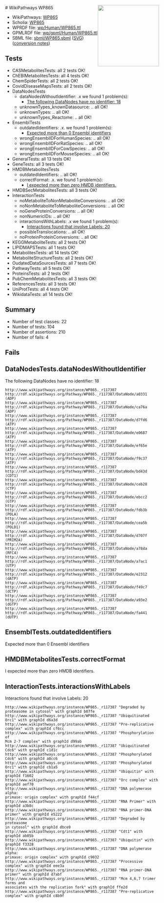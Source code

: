 <img style="float: right; width: 200px" src="../logo.png" />
# WikiPathways WP865

* WikiPathways: [WP865](https://identifiers.org/wikipathways:WP865)
* Scholia: [WP865](https://scholia.toolforge.org/wikipathways/WP865)
* WPRDF file: [wp/Human/WP865.ttl](../wp/Human/WP865.ttl)
* GPMLRDF file: [wp/gpml/Human/WP865.ttl](../wp/gpml/Human/WP865.ttl)
* SBML file: [sbml/WP865.sbml](../sbml/WP865.sbml) ([SVG](../sbml/WP865.svg)) ([conversion notes](../sbml/WP865.txt))

## Tests
* CASMetabolitesTests: all 2 tests OK!
* ChEBIMetabolitesTests: all 4 tests OK!
* ChemSpiderTests: all 2 tests OK!
* CovidDiseaseMapsTests: all 2 tests OK!
* DataNodesTests
    * dataNodesWithoutIdentifier: .x we found 1 problem(s):
        * [The following DataNodes have no identifier: 18](#8792c498)
    * unknownTypes_knownDatasource: .. all OK!
    * unknownTypes: .. all OK!
    * unknownTypes_Reactome: .. all OK!
* EnsemblTests
    * outdatedIdentifiers: .x. we found 1 problem(s):
        * [Expected more than 0 Ensembl identifiers](#f44398b7)
    * wrongEnsemblIDForHumanSpecies: .. all OK!
    * wrongEnsemblIDForRatSpecies: .. all OK!
    * wrongEnsemblIDForCowSpecies: .. all OK!
    * wrongEnsemblIDForMouseSpecies: .. all OK!
* GeneralTests: all 13 tests OK!
* GeneTests: all 3 tests OK!
* HMDBMetabolitesTests
    * outdatedIdentifiers: .. all OK!
    * correctFormat: .x. we found 1 problem(s):
        * [I expected more than zero HMDB identifiers.](#ad154c1e)
* HMDBSecMetabolitesTests: all 3 tests OK!
* InteractionTests
    * noMetaboliteToNonMetaboliteConversions: .. all OK!
    * noNonMetaboliteToMetaboliteConversions: .. all OK!
    * noGeneProteinConversions: .. all OK!
    * nonNumericIDs: .. all OK!
    * interactionsWithLabels: .x we found 1 problem(s):
        * [Interactions found that involve Labels: 20](#fe97a8d7)
    * possibleTranslocations: .. all OK!
    * noProteinProteinConversions: .. all OK!
* KEGGMetaboliteTests: all 2 tests OK!
* LIPIDMAPSTests: all 1 tests OK!
* MetabolitesTests: all 14 tests OK!
* MetaboliteStructureTests: all 2 tests OK!
* OudatedDataSourcesTests: all 7 tests OK!
* PathwayTests: all 5 tests OK!
* ProteinsTests: all 2 tests OK!
* PubChemMetabolitesTests: all 3 tests OK!
* ReferencesTests: all 3 tests OK!
* UniProtTests: all 4 tests OK!
* WikidataTests: all 14 tests OK!


## Summary

* Number of test classes: 22
* Number of tests: 104
* Number of assertions: 210
* Number of fails: 4

## Fails

<a name="8792c498" />

## DataNodesTests.dataNodesWithoutIdentifier

The following DataNodes have no identifier: 18
```
http://www.wikipathways.org/instance/WP865._r117387 http://rdf.wikipathways.org/Pathway/WP865._r117387/DataNode/a0331 (ADP)
http://www.wikipathways.org/instance/WP865._r117387 http://rdf.wikipathways.org/Pathway/WP865._r117387/DataNode/ca76a (ADP)
http://www.wikipathways.org/instance/WP865._r117387 http://rdf.wikipathways.org/Pathway/WP865._r117387/DataNode/d7fd6 (ATP)
http://www.wikipathways.org/instance/WP865._r117387 http://rdf.wikipathways.org/Pathway/WP865._r117387/DataNode/e0687 (ATP)
http://www.wikipathways.org/instance/WP865._r117387 http://rdf.wikipathways.org/Pathway/WP865._r117387/DataNode/ef65e (ATP)
http://www.wikipathways.org/instance/WP865._r117387 http://rdf.wikipathways.org/Pathway/WP865._r117387/DataNode/f9c37 (ATP)
http://www.wikipathways.org/instance/WP865._r117387 http://rdf.wikipathways.org/Pathway/WP865._r117387/DataNode/bd43d (CDT1)
http://www.wikipathways.org/instance/WP865._r117387 http://rdf.wikipathways.org/Pathway/WP865._r117387/DataNode/ceb28 (CTP)
http://www.wikipathways.org/instance/WP865._r117387 http://rdf.wikipathways.org/Pathway/WP865._r117387/DataNode/ebcc2 (GTP)
http://www.wikipathways.org/instance/WP865._r117387 http://rdf.wikipathways.org/Pathway/WP865._r117387/DataNode/fdb3b (POLA)
http://www.wikipathways.org/instance/WP865._r117387 http://rdf.wikipathways.org/Pathway/WP865._r117387/DataNode/cea5b (POLD1)
http://www.wikipathways.org/instance/WP865._r117387 http://rdf.wikipathways.org/Pathway/WP865._r117387/DataNode/d707f (PRIM2A)
http://www.wikipathways.org/instance/WP865._r117387 http://rdf.wikipathways.org/Pathway/WP865._r117387/DataNode/a78da (RFC4)
http://www.wikipathways.org/instance/WP865._r117387 http://rdf.wikipathways.org/Pathway/WP865._r117387/DataNode/a7ac1 (UTP)
http://www.wikipathways.org/instance/WP865._r117387 http://rdf.wikipathways.org/Pathway/WP865._r117387/DataNode/e2312 (dATP)
http://www.wikipathways.org/instance/WP865._r117387 http://rdf.wikipathways.org/Pathway/WP865._r117387/DataNode/f49c7 (dCTP)
http://www.wikipathways.org/instance/WP865._r117387 http://rdf.wikipathways.org/Pathway/WP865._r117387/DataNode/a93e2 (dGTP)
http://www.wikipathways.org/instance/WP865._r117387 http://rdf.wikipathways.org/Pathway/WP865._r117387/DataNode/fa441 (dUTP)
```

<a name="f44398b7" />

## EnsemblTests.outdatedIdentifiers

Expected more than 0 Ensembl identifiers
<a name="ad154c1e" />

## HMDBMetabolitesTests.correctFormat

I expected more than zero HMDB identifiers.
<a name="fe97a8d7" />

## InteractionTests.interactionsWithLabels

Interactions found that involve Labels: 20
```
http://www.wikipathways.org/instance/WP865._r117387 "Degraded by proteasome in cytosol" with graphId b07fe
http://www.wikipathways.org/instance/WP865._r117387 "Ubiquitinated Orc1" with graphId d6a3d
http://www.wikipathways.org/instance/WP865._r117387 "Pre-replicative complex" with graphId cf6cc
http://www.wikipathways.org/instance/WP865._r117387 "Phosphorylation of
Mcm 2-7 complex" with graphId d99ab
http://www.wikipathways.org/instance/WP865._r117387 "Ubiquitinated Cdc6" with graphId c1d1c
http://www.wikipathways.org/instance/WP865._r117387 "Phosphorylated Cdc6" with graphId a8cc6
http://www.wikipathways.org/instance/WP865._r117387 "Phosphorylated Orc1" with graphId cb1a5
http://www.wikipathways.org/instance/WP865._r117387 "Ubiquitin" with graphId f1602
http://www.wikipathways.org/instance/WP865._r117387 "Orc complex" with graphId aef70
http://www.wikipathways.org/instance/WP865._r117387 "DNA polymerase alpha:
primase: origin complex" with graphId f44cf
http://www.wikipathways.org/instance/WP865._r117387 "RNA Primer" with graphId a3b8c
http://www.wikipathways.org/instance/WP865._r117387 "RNA primer-DNA primer" with graphId e5222
http://www.wikipathways.org/instance/WP865._r117387 "Degraded by
proteasome
in cytosol" with graphId dbce9
http://www.wikipathways.org/instance/WP865._r117387 "Cdt1" with graphId ab05b
http://www.wikipathways.org/instance/WP865._r117387 "Ubiquitin" with graphId f3328
http://www.wikipathways.org/instance/WP865._r117387 "DNA polymerase alpha:
primase: origin complex" with graphId c9032
http://www.wikipathways.org/instance/WP865._r117387 "Processive complex" with graphId eee3a
http://www.wikipathways.org/instance/WP865._r117387 "RNA primer-DNA primer" with graphId d7abf
http://www.wikipathways.org/instance/WP865._r117387 "Mcm 4,6,7 trimer forms and
associates with the replication fork" with graphId ffe2d
http://www.wikipathways.org/instance/WP865._r117387 "Pre-replicative complex" with graphId c8b9f
```

